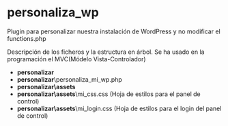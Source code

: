 # personaliza_wp
Plugin para personalizar nuestra instalación de WordPress y no modificar el functions.php

Descripción de los ficheros y la estructura en árbol.
Se ha usado en la programación el MVC(Módelo Vista-Controlador)

- **personalizar**
- **personalizar**\personaliza_mi_wp.php
- **personalizar\assets**
- **personalizar\assets**\mi_css.css   (Hoja de estilos para el panel de control)
- **personalizar\assets**\mi_login.css (Hoja de estilos para el login del panel de control)
